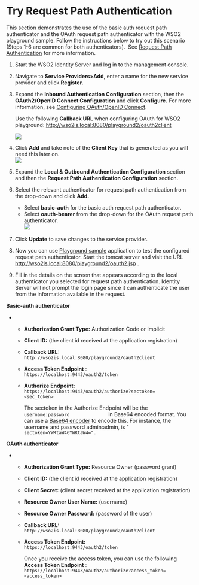 # Try Request Path Authentication

This section demonstrates the use of the basic auth request path
authenticator and the OAuth request path authenticator with the WSO2
playground sample. Follow the instructions below to try out this
scenario (Steps 1-6 are common for both authenticators).  See [Request
Path Authentication](_Request_Path_Authentication_) for more
information.

1.  Start the WSO2 Identity Server and log in to the management console.
2.  Navigate to **Service Providers\>Add**, enter a name for the new
    service provider and click **Register.**
3.  Expand the **Inbound Authentication Configuration** section, then
    the **OAuth2/OpenID Connect Configuration** and click **Configure.**
    For more information, see [Configuring OAuth/OpenID
    Connect](_Configuring_OAuth2-OpenID_Connect_Single-Sign-On_).

    Use the following **Callback URL** when configuring OAuth for WSO2
    playground: http://wso2is.local:8080/playground2/oauth2client

    ![]( ../../assets/img/103329962/103329963.png) 

4.  Click **Add** and take note of the **Client Key** that is generated
    as you will need this later on.  
    ![]( ../../assets/img/103329962/103329967.png) 
5.  Expand the **Local & Outbound Authentication Configuration** section
    and then the **Request Path Authentication Configuration** section.
6.  Select the relevant authenticator for request path authentication
    from the drop-down and click **Add.**
    -   Select **basic-auth** for the basic auth request path
        authenticator.
    -   Select **oauth-bearer** from the drop-down for the OAuth request
        path authenticator.  
        ![]( ../../assets/img/103329962/103329965.png) 
7.  Click **Update** to save changes to the service provider.
8.  Now you can use [Playground
    sample](https://docs.wso2.com/display/IS540/OAuth+2.0+with+WSO2+Playground)
    application to test the configured request path authenticator. Start
    the tomcat server and visit the URL
    http://wso2is.local:8080/playground2/oauth2.jsp .
9.  Fill in the details on the screen that appears according to the
    local authenticator you selected for request path authentication.
    Identity Server will not prompt the login page since it can
    authenticate the user from the information available in the request.

**Basic-auth authenticator**

-   -   **Authorization Grant Type:** Authorization Code or Implicit
    -   **Client ID:** (the client id received at the application
        registration)
    -   **Callback URL:**
        `                               http://wso2is.local:8080/playground2/oauth2client                             `

    -   **Access Token Endpoint** :
        `               https://localhost:9443/oauth2/token              `

    -   **Authorize Endpoint:**
        `                               https://localhost:9443/oauth2/authorize?sectoken=                              <sec_token>              `

        The sectoken in the Authorize Endpoint will be the
        `                username:password               ` in Base64
        encoded format. You can use a [Base64
        encoder](https://www.base64encode.org/) to encode this. For
        instance, the username and password admin:admin, is "
        `                sectoken=YWRtaW46YWRtaW4=".               `

**OAuth authenticator**

-   -   **Authorization Grant Type:** Resource Owner (password grant)
    -   **Client ID:** (the client id received at the application
        registration)
    -   **Client Secret:** (client secret received at the application
        registration)
    -   **Resource Owner User Name:** (username)
    -   **Resource Owner Password:** (password of the user)
    -   **Callback URL:**
        `                               http://wso2is.local:8080/playground2/oauth2client                             `

    -   **Access Token Endpoint:**
        `                               https://localhost:9443/oauth2/token                             `

        Once you receive the access token, you can use the following
        **Access Token Endpoint** :
        `                                 https://localhost:9443/oauth2/authorize?access_token=                                <access_token>               `
